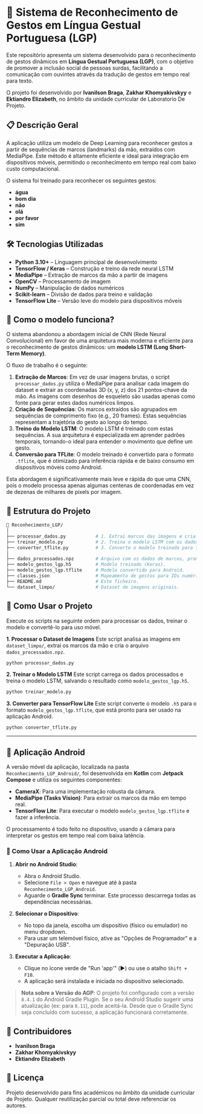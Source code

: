 # 🤟 Sistema de Reconhecimento de Gestos em Língua Gestual Portuguesa (LGP)

Este repositório apresenta um sistema desenvolvido para o reconhecimento de gestos dinâmicos em **Língua Gestual Portuguesa (LGP)**, com o objetivo de promover a inclusão social de pessoas surdas, facilitando a comunicação com ouvintes através da tradução de gestos em tempo real para texto.

O projeto foi desenvolvido por **Ivanilson Braga**, **Zakhar Khomyakivskyy** e **Ektiandro Elizabeth**, no âmbito da unidade curricular de Laboratorio De Projeto.

## 📋 Descrição Geral

A aplicação utiliza um modelo de Deep Learning para reconhecer gestos a partir de sequências de marcos (landmarks) da mão, extraídos com MediaPipe. Este método é altamente eficiente e ideal para integração em dispositivos móveis, permitindo o reconhecimento em tempo real com baixo custo computacional.

O sistema foi treinado para reconhecer os seguintes gestos:
- **água**
- **bom dia**
- **não**
- **olá**
- **por favor**
- **sim**

## 🛠 Tecnologias Utilizadas

- **Python 3.10+** – Linguagem principal de desenvolvimento
- **TensorFlow / Keras** – Construção e treino da rede neural LSTM
- **MediaPipe** – Extração de marcos da mão a partir de imagens
- **OpenCV** – Processamento de imagem
- **NumPy** – Manipulação de dados numéricos
- **Scikit-learn** – Divisão de dados para treino e validação
- **TensorFlow Lite** – Versão leve do modelo para dispositivos móveis

## 🧠 Como o modelo funciona?

O sistema abandonou a abordagem inicial de CNN (Rede Neural Convolucional) em favor de uma arquitetura mais moderna e eficiente para o reconhecimento de gestos dinâmicos: um **modelo LSTM (Long Short-Term Memory)**.

O fluxo de trabalho é o seguinte:
1.  **Extração de Marcos**: Em vez de usar imagens brutas, o script `processar_dados.py` utiliza o MediaPipe para analisar cada imagem do dataset e extrair as coordenadas 3D (x, y, z) dos 21 pontos-chave da mão. As imagens com desenhos de esqueleto são usadas apenas como fonte para gerar estes dados numéricos limpos.
2.  **Criação de Sequências**: Os marcos extraídos são agrupados em sequências de comprimento fixo (e.g., 20 frames). Estas sequências representam a trajetória do gesto ao longo do tempo.
3.  **Treino do Modelo LSTM**: O modelo LSTM é treinado com estas sequências. A sua arquitetura é especializada em aprender padrões temporais, tornando-o ideal para entender o movimento que define um gesto.
4.  **Conversão para TFLite**: O modelo treinado é convertido para o formato `.tflite`, que é otimizado para inferência rápida e de baixo consumo em dispositivos móveis como Android.

Esta abordagem é significativamente mais leve e rápida do que uma CNN, pois o modelo processa apenas algumas centenas de coordenadas em vez de dezenas de milhares de pixels por imagem.

## 📂 Estrutura do Projeto

```bash
📁 Reconhecimento_LGP/
│
├── processar_dados.py           # 1. Extrai marcos das imagens e cria o arquivo de dados.
├── treinar_modelo.py            # 2. Treina o modelo LSTM com os dados processados.
├── converter_tflite.py          # 3. Converte o modelo treinado para formato .tflite.
│
├── dados_processados.npz        # Arquivo com os dados de marcos, pronto para o treino.
├── modelo_gestos_lgp.h5         # Modelo treinado (Keras).
├── modelo_gestos_lgp.tflite     # Modelo convertido para Android.
├── classes.json                 # Mapeamento de gestos para IDs numéricos.
├── README.md                    # Este ficheiro.
└── dataset_limpo/               # Dataset de imagens originais.
```

## 🚀 Como Usar o Projeto

Execute os scripts na seguinte ordem para processar os dados, treinar o modelo e convertê-lo para uso móvel.

**1. Processar o Dataset de Imagens**
Este script analisa as imagens em `dataset_limpo/`, extrai os marcos da mão e cria o arquivo `dados_processados.npz`.
```bash
python processar_dados.py
```

**2. Treinar o Modelo LSTM**
Este script carrega os dados processados e treina o modelo LSTM, salvando o resultado como `modelo_gestos_lgp.h5`.
```bash
python treinar_modelo.py
```

**3. Converter para TensorFlow Lite**
Este script converte o modelo `.h5` para o formato `modelo_gestos_lgp.tflite`, que está pronto para ser usado na aplicação Android.
```bash
python converter_tflite.py
```

---
## 🤖 Aplicação Android

A versão móvel da aplicação, localizada na pasta `Reconhecimento_LGP_Android/`, foi desenvolvida em **Kotlin** com **Jetpack Compose** e utiliza os seguintes componentes:
- **CameraX**: Para uma implementação robusta da câmara.
- **MediaPipe (Tasks Vision)**: Para extrair os marcos da mão em tempo real.
- **TensorFlow Lite**: Para executar o modelo `modelo_gestos_lgp.tflite` e fazer a inferência.

O processamento é todo feito no dispositivo, usando a câmara para interpretar os gestos em tempo real com baixa latência.

### 🚀 Como Usar a Aplicação Android

1.  **Abrir no Android Studio**:
    *   Abra o Android Studio.
    *   Selecione `File > Open` e navegue até à pasta `Reconhecimento_LGP_Android`.
    *   Aguarde o **Gradle Sync** terminar. Este processo descarrega todas as dependências necessárias.

2.  **Selecionar o Dispositivo**:
    *   No topo da janela, escolha um dispositivo (físico ou emulador) no menu dropdown.
    *   Para usar um telemóvel físico, ative as "Opções de Programador" e a "Depuração USB".

3.  **Executar a Aplicação**:
    *   Clique no ícone verde de "Run 'app'" (▶️) ou use o atalho `Shift + F10`.
    *   A aplicação será instalada e iniciada no dispositivo selecionado.

> **Nota sobre a Versão do AGP**: O projeto foi configurado com a versão `8.4.1` do Android Gradle Plugin. Se o seu Android Studio sugerir uma atualização (ex: para `8.11`), pode aceitá-la. Desde que o Gradle Sync seja concluído com sucesso, a aplicação funcionará corretamente.

## 👥 Contribuidores

- **Ivanilson Braga**
- **Zakhar Khomyakivskyy**
- **Ektiandro Elizabeth**

## 🧾 Licença

Projeto desenvolvido para fins académicos no âmbito da unidade curricular de Projeto.
Qualquer reutilização parcial ou total deve referenciar os autores.

